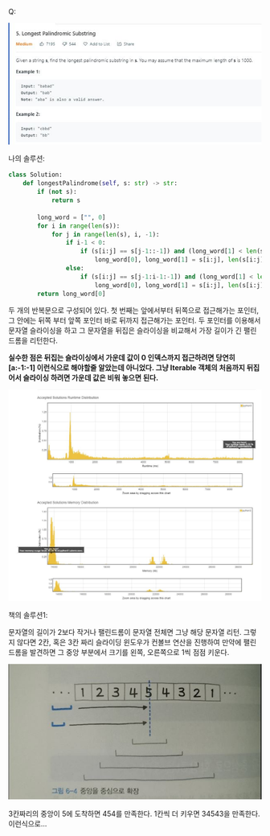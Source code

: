 Q:

![](./Figure/5(1).JPG)



나의 솔루션:

```python 
class Solution:
    def longestPalindrome(self, s: str) -> str:
        if (not s):
            return s
        
        long_word = ["", 0]
        for i in range(len(s)):
            for j in range(len(s), i, -1):
                if i-1 < 0:
                    if (s[i:j] == s[j-1::-1]) and (long_word[1] < len(s[i:j])):
                        long_word[0], long_word[1] = s[i:j], len(s[i:j])
                else:
                    if (s[i:j] == s[j-1:i-1:-1]) and (long_word[1] < len(s[i:j])):
                        long_word[0], long_word[1] = s[i:j], len(s[i:j])
        return long_word[0]
```

두 개의 반복문으로 구성되어 있다. 첫 번째는 앞에서부터 뒤쪽으로 접근해가는 포인터, 그 안에는 뒤쪽 부터 앞쪽 포인터 바로 뒤까지 접근해가는 포인터. 두 포인터를 이용해서 문자열 슬라이싱을 하고 그 문자열을 뒤집은 슬라이싱을 비교해서 가장 길이가 긴 팰린드롬을 리턴한다.

<b>실수한 점은 뒤집는 슬라이싱에서 가운데 값이 0 인덱스까지 접근하려면 당연히 [a\:-1\:-1] 이런식으로 해야할줄 알았는데 아니었다. 그냥 Iterable 객체의 처음까지 뒤집어서 슬라이싱 하려면 가운데 값은 비워 놓으면 된다.</b>



![](./Figure/5(2).JPG)



책의 솔루션1:

문자열의 길이가 2보다 작거나 팰린드롬이 문자열 전체면 그냥 해당 문자열 리턴. 그렇지 않다면 2칸, 혹은 3칸 짜리 슬라이딩 윈도우가 컨볼브 연산을 진행하여 만약에 팰린드롬을 발견하면 그 중앙 부분에서 크기를 왼쪽, 오른쪽으로 1씩 점점 키운다.

![](./Figure/5(3).jpg)



3칸짜리의 중앙이 5에 도착하면 454를 만족한다. 1칸씩 더 키우면 34543을 만족한다. 이런식으로...
